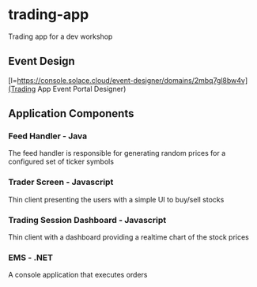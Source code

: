 # trading-app
Trading app for a dev workshop


## Event Design
[l=https://console.solace.cloud/event-designer/domains/2mbq7gl8bw4v](Trading App Event Portal Designer)

## Application Components

### Feed Handler - Java
The feed handler is responsible for generating random prices for a configured set of ticker symbols

### Trader Screen - Javascript
Thin client presenting the users with a simple UI to buy/sell stocks

### Trading Session Dashboard - Javascript
Thin client with a dashboard providing a realtime chart of the stock prices

### EMS - .NET
A console application that executes orders